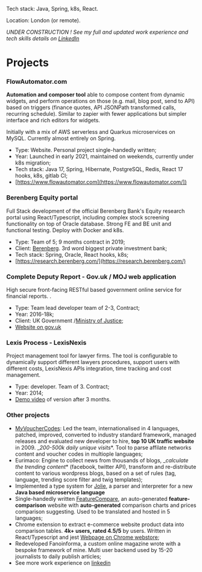 Tech stack: Java, Spring, k8s, React.

Location: London (or remote).

*UNDER CONSTRUCTION ! See my full and updated work experience and tech skills details on [LinkedIn](https://www.linkedin.com/in/elvisciotti/?originalSubdomain=uk)*

# Projects

### FlowAutomator.com 
__Automation and composer tool__ able to compose content from dynamic widgets, and perform operations on those (e.g. mail, blog post, send to API) based on triggers (finance quotes, API JSONPath transformed calls, recurring schedule). Similar to zapier with fewer applications but simpler interface and rich editors for widgets.

Initially with a mix of AWS serverless and Quarkus microservices on MySQL. Currently almost entirely on Spring.

 * Type: Website. Personal project single-handedly written;
 * Year: Launched in early 2021, maintained on weekends, currently under k8s migration;
 * Tech stack: Java 17, Spring, Hibernate, PostgreSQL, Redis, React 17 hooks, k8s, gitlab CI;
 * [https://www.flowautomator.com](https://www.flowautomator.com/])
 

###  Berenberg Equity portal
Full Stack development of the official Berenberg Bank's Equity research portal using React/Typescript, including complex stock screening functionality on top of Oracle database. Strong FE and BE unit and functional testing. Deploy with Docker and k8s.

* Type: Team of 5; 9 months contract in 2019;
* Client: [Berenberg](https://www.berenberg.de/en/). 3rd word biggest private investment bank;
* Tech stack: Spring, Oracle, React hooks, k8s;
* [https://research.berenberg.com/](https://research.berenberg.com/)


### Complete Deputy Report - Gov.uk / MOJ web application
High secure front-facing RESTful based government online service for financial reports.
.
 * Type: Team lead developer team of 2-3, Contract;
 * Year: 2016-18k;
 * Client:  UK Government /[Ministry of Justice](https://www.gov.uk/government/organisations/ministry-of-justice);
 * [Website on gov.uk](https://www.gov.uk/complete-deputy-report)

### Lexis Process - LexisNexis
Project management tool for lawyer firms. The tool is configurable to dynamically support different lawyers procedures, support users with different costs, LexisNexis APIs integration, time tracking and cost management.

 * Type: developer. Team of 3. Contract; 
 * Year: 2014;
 * [Demo video](http://www.youtube.com/playlist?list=PLK8J_c73_NCwrjzogER30J5bTlkyjM6i_) of version after 3 months.

### Other projects

 * [MyVoucherCodes](http://www.myvouchercodes.co.uk/): Led the team, internationalised in 4 languages, patched, improved, converted to industry standard framework, managed releases and evaluated new developer to hire, __top 10 UK traffic website__ in 2009. __200-500k daily unique visits_*. Tool to parse affilate networks content and voucher codes in multiople languages;
 * Eurimaco: Engine to collect news from thousands of blogs, __calculate the trending content_* (facebook, twitter API), transform and re-distribute content to various wordpress blogs, based on a set of rules (tag, language, trending score filter and twig templates);
 * Implemented a type system for [Jolie](http://www.jolie-lang.org/), a parser and interpreter for a new __Java based microservice language__
 * Single-handedly written [FeatureCompare](http://www.featurecompare.com/), an auto-generated __feature-comparison__ website with __auto-generated__ comparison charts and prices comparison suggesting. Used to be translated and hosted in 5 languages;
 * Chrome extension to extract e-commerce website product data into comparison tables. __4k+ users, rated 4.5/5__ by users. Written in React/Typescript and jest [Webpage on Chrome webstore](https://chrome.google.com/webstore/detail/compare-amazon-products-s/bbgnjgojcifngncffebelnaljklbiilf);
 * Redeveloped Fanoinforma, a custom online magazine wrote with a bespoke framework of mine. Multi user backend used by 15-20 journalists to daily publish articles;
 * See more work experience on [linkedin](https://www.linkedin.com/in/elvisciotti/?originalSubdomain=uk)



